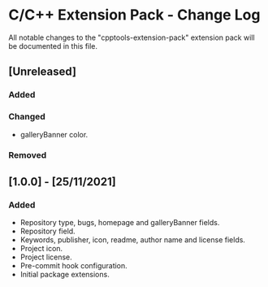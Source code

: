 # C/C++ Extension Pack - Change Log

All notable changes to the "cpptools-extension-pack" extension pack will be documented in this file.

## [Unreleased]

### Added

### Changed
- galleryBanner color.

### Removed

## [1.0.0] - [25/11/2021]

### Added
- Repository type, bugs, homepage and galleryBanner fields.
- Repository field.
- Keywords, publisher, icon, readme, author name and license fields.
- Project icon.
- Project license.
- Pre-commit hook configuration.
- Initial package extensions.
